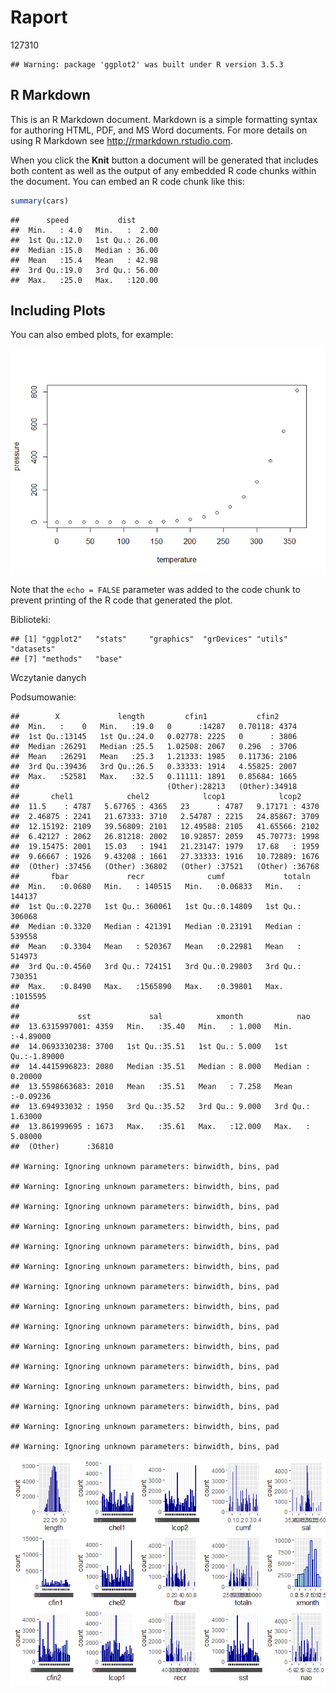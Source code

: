 Raport
================
127310

    ## Warning: package 'ggplot2' was built under R version 3.5.3

## R Markdown

This is an R Markdown document. Markdown is a simple formatting syntax
for authoring HTML, PDF, and MS Word documents. For more details on
using R Markdown see <http://rmarkdown.rstudio.com>.

When you click the **Knit** button a document will be generated that
includes both content as well as the output of any embedded R code
chunks within the document. You can embed an R code chunk like this:

``` r
summary(cars)
```

    ##      speed           dist       
    ##  Min.   : 4.0   Min.   :  2.00  
    ##  1st Qu.:12.0   1st Qu.: 26.00  
    ##  Median :15.0   Median : 36.00  
    ##  Mean   :15.4   Mean   : 42.98  
    ##  3rd Qu.:19.0   3rd Qu.: 56.00  
    ##  Max.   :25.0   Max.   :120.00

## Including Plots

You can also embed plots, for example:

![](Raport_files/figure-gfm/pressure-1.png)<!-- -->

Note that the `echo = FALSE` parameter was added to the code chunk to
prevent printing of the R code that generated the plot.

Biblioteki:

    ## [1] "ggplot2"   "stats"     "graphics"  "grDevices" "utils"     "datasets" 
    ## [7] "methods"   "base"

Wczytanie danych

Podsumowanie:

    ##        X             length         cfin1           cfin2      
    ##  Min.   :    0   Min.   :19.0   0      :14287   0.70118: 4374  
    ##  1st Qu.:13145   1st Qu.:24.0   0.02778: 2225   0      : 3806  
    ##  Median :26291   Median :25.5   1.02508: 2067   0.296  : 3706  
    ##  Mean   :26291   Mean   :25.3   1.21333: 1985   0.11736: 2106  
    ##  3rd Qu.:39436   3rd Qu.:26.5   0.33333: 1914   4.55825: 2007  
    ##  Max.   :52581   Max.   :32.5   0.11111: 1891   0.85684: 1665  
    ##                                 (Other):28213   (Other):34918  
    ##       chel1            chel2            lcop1            lcop2      
    ##  11.5    : 4787   5.67765 : 4365   23      : 4787   9.17171 : 4370  
    ##  2.46875 : 2241   21.67333: 3710   2.54787 : 2215   24.85867: 3709  
    ##  12.15192: 2109   39.56809: 2101   12.49588: 2105   41.65566: 2102  
    ##  6.42127 : 2062   26.81218: 2002   10.92857: 2059   45.70773: 1998  
    ##  19.15475: 2001   15.03   : 1941   21.23147: 1979   17.68   : 1959  
    ##  9.66667 : 1926   9.43208 : 1661   27.33333: 1916   10.72889: 1676  
    ##  (Other) :37456   (Other) :36802   (Other) :37521   (Other) :36768  
    ##       fbar             recr              cumf             totaln       
    ##  Min.   :0.0680   Min.   : 140515   Min.   :0.06833   Min.   : 144137  
    ##  1st Qu.:0.2270   1st Qu.: 360061   1st Qu.:0.14809   1st Qu.: 306068  
    ##  Median :0.3320   Median : 421391   Median :0.23191   Median : 539558  
    ##  Mean   :0.3304   Mean   : 520367   Mean   :0.22981   Mean   : 514973  
    ##  3rd Qu.:0.4560   3rd Qu.: 724151   3rd Qu.:0.29803   3rd Qu.: 730351  
    ##  Max.   :0.8490   Max.   :1565890   Max.   :0.39801   Max.   :1015595  
    ##                                                                        
    ##             sst             sal            xmonth            nao          
    ##  13.6315997001: 4359   Min.   :35.40   Min.   : 1.000   Min.   :-4.89000  
    ##  14.0693330238: 3700   1st Qu.:35.51   1st Qu.: 5.000   1st Qu.:-1.89000  
    ##  14.4415996823: 2080   Median :35.51   Median : 8.000   Median : 0.20000  
    ##  13.5598663683: 2010   Mean   :35.51   Mean   : 7.258   Mean   :-0.09236  
    ##  13.694933032 : 1950   3rd Qu.:35.52   3rd Qu.: 9.000   3rd Qu.: 1.63000  
    ##  13.861999695 : 1673   Max.   :35.61   Max.   :12.000   Max.   : 5.08000  
    ##  (Other)      :36810

    ## Warning: Ignoring unknown parameters: binwidth, bins, pad
    
    ## Warning: Ignoring unknown parameters: binwidth, bins, pad
    
    ## Warning: Ignoring unknown parameters: binwidth, bins, pad
    
    ## Warning: Ignoring unknown parameters: binwidth, bins, pad
    
    ## Warning: Ignoring unknown parameters: binwidth, bins, pad
    
    ## Warning: Ignoring unknown parameters: binwidth, bins, pad
    
    ## Warning: Ignoring unknown parameters: binwidth, bins, pad
    
    ## Warning: Ignoring unknown parameters: binwidth, bins, pad
    
    ## Warning: Ignoring unknown parameters: binwidth, bins, pad
    
    ## Warning: Ignoring unknown parameters: binwidth, bins, pad
    
    ## Warning: Ignoring unknown parameters: binwidth, bins, pad
    
    ## Warning: Ignoring unknown parameters: binwidth, bins, pad
    
    ## Warning: Ignoring unknown parameters: binwidth, bins, pad
    
    ## Warning: Ignoring unknown parameters: binwidth, bins, pad
    
    ## Warning: Ignoring unknown parameters: binwidth, bins, pad

![](Raport_files/figure-gfm/unnamed-chunk-5-1.png)<!-- -->
